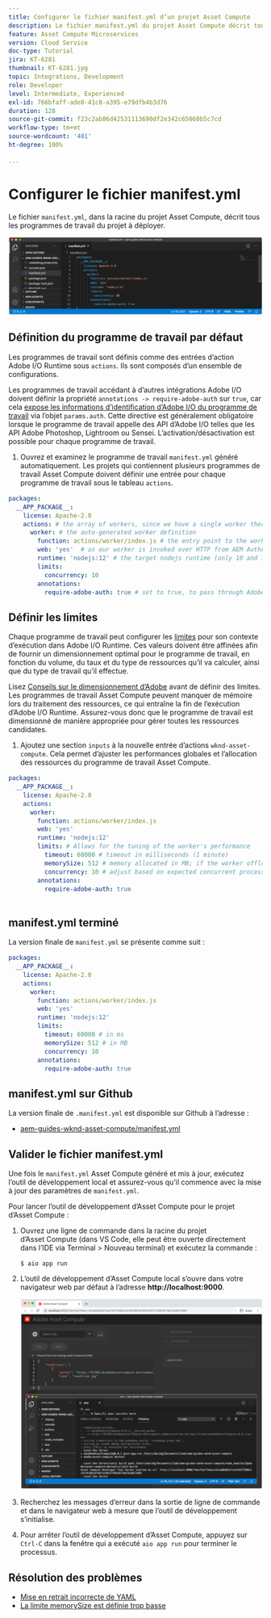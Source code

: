 ```yaml
---
title: Configurer le fichier manifest.yml d’un projet Asset Compute
description: Le fichier manifest.yml du projet Asset Compute décrit tous les programmes de travail du projet à déployer.
feature: Asset Compute Microservices
version: Cloud Service
doc-type: Tutorial
jira: KT-6281
thumbnail: KT-6281.jpg
topic: Integrations, Development
role: Developer
level: Intermediate, Experienced
exl-id: 766bfaff-ade0-41c8-a395-e79dfb4b3d76
duration: 128
source-git-commit: f23c2ab86d42531113690df2e342c65060b5c7cd
workflow-type: tm+mt
source-wordcount: '401'
ht-degree: 100%

---
```


# Configurer le fichier manifest.yml

Le fichier `manifest.yml`, dans la racine du projet Asset Compute, décrit tous les programmes de travail du projet à déployer.

![manifest.yml](./assets/manifest/manifest.png)

## Définition du programme de travail par défaut

Les programmes de travail sont définis comme des entrées d’action Adobe I/O Runtime sous `actions`. Ils sont composés d’un ensemble de configurations.

Les programmes de travail accédant à d’autres intégrations Adobe I/O doivent définir la propriété `annotations -> require-adobe-auth` sur `true`, car cela [expose les informations d’identification d’Adobe I/O du programme de travail](https://experienceleague.adobe.com/docs/asset-compute/using/extend/develop-custom-application.html?lang=fr#access-adobe-apis) via l’objet `params.auth`. Cette directive est généralement obligatoire lorsque le programme de travail appelle des API d’Adobe I/O telles que les API Adobe Photoshop, Lightroom ou Sensei. L’activation/désactivation est possible pour chaque programme de travail.

1. Ouvrez et examinez le programme de travail `manifest.yml` généré automatiquement. Les projets qui contiennent plusieurs programmes de travail Asset Compute doivent définir une entrée pour chaque programme de travail sous le tableau `actions`.

```yml
packages:
  __APP_PACKAGE__:
    license: Apache-2.0
    actions: # the array of workers, since we have a single worker there is only one entry beneath actions
      worker: # the auto-generated worker definition
        function: actions/worker/index.js # the entry point to the worker 
        web: 'yes'  # as our worker is invoked over HTTP from AEM Author service
        runtime: 'nodejs:12' # the target nodejs runtime (only 10 and 12 are supported)
        limits:
          concurrency: 10
        annotations:
          require-adobe-auth: true # set to true, to pass through Adobe I/O access token/client id via params.auth in the worker, typically required when the worker calls out to Adobe I/O APIs such as the Adobe Photoshop, Lightroom or Sensei APIs.
```

## Définir les limites

Chaque programme de travail peut configurer les [limites](https://www.adobe.io/apis/experienceplatform/runtime/docs.html#!adobedocs/adobeio-runtime/master/guides/system_settings.md) pour son contexte d’exécution dans Adobe I/O Runtime. Ces valeurs doivent être affinées afin de fournir un dimensionnement optimal pour le programme de travail, en fonction du volume, du taux et du type de ressources qu’il va calculer, ainsi que du type de travail qu’il effectue.

Lisez [Conseils sur le dimensionnement d’Adobe](https://experienceleague.adobe.com/docs/asset-compute/using/extend/develop-custom-application.html?lang=fr#sizing-workers) avant de définir des limites. Les programmes de travail Asset Compute peuvent manquer de mémoire lors du traitement des ressources, ce qui entraîne la fin de l’exécution d’Adobe I/O Runtime. Assurez-vous donc que le programme de travail est dimensionné de manière appropriée pour gérer toutes les ressources candidates.

1. Ajoutez une section `inputs` à la nouvelle entrée d’actions `wknd-asset-compute`. Cela permet d’ajuster les performances globales et l’allocation des ressources du programme de travail Asset Compute.

```yml
packages:
  __APP_PACKAGE__:
    license: Apache-2.0
    actions: 
      worker:
        function: actions/worker/index.js 
        web: 'yes' 
        runtime: 'nodejs:12'
        limits: # Allows for the tuning of the worker's performance
          timeout: 60000 # timeout in milliseconds (1 minute)
          memorySize: 512 # memory allocated in MB; if the worker offloads heavy computational work to other Web services this number can be reduced
          concurrency: 10 # adjust based on expected concurrent processing and timeout 
        annotations:
          require-adobe-auth: true
           
```

## manifest.yml terminé

La version finale de `manifest.yml` se présente comme suit :

```yml
packages:
  __APP_PACKAGE__:
    license: Apache-2.0
    actions: 
      worker:
        function: actions/worker/index.js 
        web: 'yes' 
        runtime: 'nodejs:12'
        limits:
          timeout: 60000 # in ms
          memorySize: 512 # in MB
          concurrency: 10 
        annotations:
          require-adobe-auth: true
```

## manifest.yml sur Github

La version finale de `.manifest.yml` est disponible sur Github à l’adresse :

+ [aem-guides-wknd-asset-compute/manifest.yml](https://github.com/adobe/aem-guides-wknd-asset-compute/blob/master/manifest.yml)


## Valider le fichier manifest.yml

Une fois le `manifest.yml` Asset Compute généré et mis à jour, exécutez l’outil de développement local et assurez-vous qu’il commence avec la mise à jour des paramètres de `manifest.yml`.

Pour lancer l’outil de développement d’Asset Compute pour le projet d’Asset Compute :

1. Ouvrez une ligne de commande dans la racine du projet d’Asset Compute (dans VS Code, elle peut être ouverte directement dans l’IDE via Terminal > Nouveau terminal) et exécutez la commande :

   ```
   $ aio app run
   ```

1. L’outil de développement d’Asset Compute local s’ouvre dans votre navigateur web par défaut à l’adresse __http://localhost:9000__.

   ![Exécution de l’application AIO.](assets/environment-variables/aio-app-run.png)

1. Recherchez les messages d’erreur dans la sortie de ligne de commande et dans le navigateur web à mesure que l’outil de développement s’initialise.
1. Pour arrêter l’outil de développement d’Asset Compute, appuyez sur `Ctrl-C` dans la fenêtre qui a exécuté `aio app run` pour terminer le processus.

## Résolution des problèmes

+ [Mise en retrait incorrecte de YAML](../troubleshooting.md#incorrect-yaml-indentation)
+ [La limite memorySize est définie trop basse](../troubleshooting.md#memorysize-limit-is-set-too-low)
